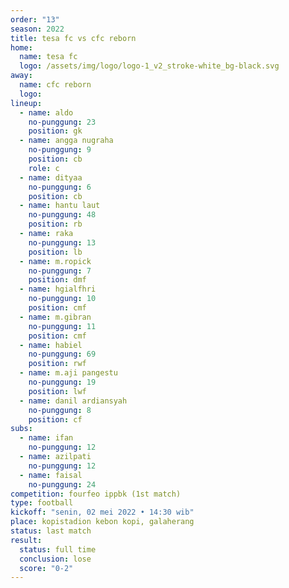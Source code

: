 ```yaml
---
order: "13"
season: 2022
title: tesa fc vs cfc reborn
home:
  name: tesa fc
  logo: /assets/img/logo/logo-1_v2_stroke-white_bg-black.svg
away:
  name: cfc reborn
  logo:
lineup:
  - name: aldo
    no-punggung: 23
    position: gk
  - name: angga nugraha
    no-punggung: 9
    position: cb
    role: c
  - name: dityaa
    no-punggung: 6
    position: cb
  - name: hantu laut
    no-punggung: 48
    position: rb
  - name: raka
    no-punggung: 13
    position: lb
  - name: m.ropick
    no-punggung: 7
    position: dmf
  - name: hgialfhri
    no-punggung: 10
    position: cmf
  - name: m.gibran
    no-punggung: 11
    position: cmf
  - name: habiel
    no-punggung: 69
    position: rwf
  - name: m.aji pangestu
    no-punggung: 19
    position: lwf
  - name: danil ardiansyah
    no-punggung: 8
    position: cf
subs:
  - name: ifan
    no-punggung: 12
  - name: azilpati
    no-punggung: 12 
  - name: faisal
    no-punggung: 24
competition: fourfeo ippbk (1st match)
type: football
kickoff: "senin, 02 mei 2022 • 14:30 wib"
place: kopistadion kebon kopi, galaherang
status: last match
result:
  status: full time
  conclusion: lose
  score: "0-2"
---
```

